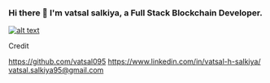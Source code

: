 ### Hi there 👋 I'm vatsal salkiya, a Full Stack Blockchain Developer.
<!-- Please don't remove this: Grab your social icons from https://github.com/carlsednaoui/gitsocial -->

<!-- display the social media buttons in your README -->

[![alt text][1.1]][1]


<!-- links to social media icons -->
<!-- no need to change these -->

<!-- icons with padding -->


[1.1]: http://i.imgur.com/0o48UoR.png (github icon with padding)

<!-- icons without padding -->


[1.2]: http://i.imgur.com/9I6NRUm.png (github icon without padding)


<!-- links to your social media accounts -->
<!-- update these accordingly -->


[1]: https://github.com/vatsal095

<!-- Please don't remove this: Grab your social icons from https://github.com/carlsednaoui/gitsocial -->
Credit

https://github.com/vatsal095   https://www.linkedin.com/in/vatsal-h-salkiya/   vatsal.salkiya95@gmail.com
<!--
**vatsal095/vatsal095** is a ✨ _special_ ✨ repository because its `README.md` (this file) appears on your GitHub profile.

Here are some ideas to get you started:

- 🔭 I’m currently working on ...
- 🌱 I’m currently learning ...
- 👯 I’m looking to collaborate on ...
- 🤔 I’m looking for help with ...
- 💬 Ask me about ...
- 📫 How to reach me: ...
- 😄 Pronouns: ...
- ⚡ Fun fact: ...
-->
